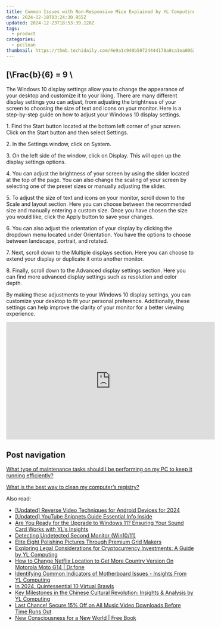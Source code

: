 ```yaml
---
title: Common Issues with Non-Responsive Mice Explained by YL Computing's Software Solutions Team
date: 2024-12-18T03:24:30.955Z
updated: 2024-12-23T18:53:39.128Z
tags:
  - product
categories:
  - pcclean
thumbnail: https://thmb.techidaily.com/4e9a1c940b50724444178a8ca1ea00629e8b0a1b576a49f43654cbb3ff64d23c.jpg
---
```


## \[\Frac{b}{6} = 9 \

The Windows 10 display settings allow you to change the appearance of your desktop and customize it to your liking. There are many different display settings you can adjust, from adjusting the brightness of your screen to choosing the size of text and icons on your monitor. Here is a step-by-step guide on how to adjust your Windows 10 display settings. 

1\. Find the Start button located at the bottom left corner of your screen. Click on the Start button and then select Settings.

2\. In the Settings window, click on System.

3\. On the left side of the window, click on Display. This will open up the display settings options. 

4\. You can adjust the brightness of your screen by using the slider located at the top of the page. You can also change the scaling of your screen by selecting one of the preset sizes or manually adjusting the slider.

5\. To adjust the size of text and icons on your monitor, scroll down to the Scale and layout section. Here you can choose between the recommended size and manually entering a custom size. Once you have chosen the size you would like, click the Apply button to save your changes.

6\. You can also adjust the orientation of your display by clicking the dropdown menu located under Orientation. You have the options to choose between landscape, portrait, and rotated.

7\. Next, scroll down to the Multiple displays section. Here you can choose to extend your display or duplicate it onto another monitor.

8\. Finally, scroll down to the Advanced display settings section. Here you can find more advanced display settings such as resolution and color depth. 

By making these adjustments to your Windows 10 display settings, you can customize your desktop to fit your personal preference. Additionally, these settings can help improve the clarity of your monitor for a better viewing experience.

<!-- affiliate ads begin -->
<iframe width="560" height="315" src="https://www.youtube.com/embed/YpnYKIrpgZQ?si=94zicAHp1CH-0oso" title="YouTube video player" frameborder="0" allow="accelerometer; autoplay; clipboard-write; encrypted-media; gyroscope; picture-in-picture; web-share" referrerpolicy="strict-origin-when-cross-origin" allowfullscreen></iframe>
<!-- affiliate ads end -->

## Post navigation

[What type of maintenance tasks should I be performing on my PC to keep it running efficiently?](https://tools.techidaily.com/pcclean/products/)

[What is the best way to clean my computer’s registry?](https://tools.techidaily.com/pcclean/products/)

<ins class="adsbygoogle"
     style="display:block"
     data-ad-format="autorelaxed"
     data-ad-client="ca-pub-7571918770474297"
     data-ad-slot="1223367746"></ins>

<ins class="adsbygoogle"
     style="display:block"
     data-ad-client="ca-pub-7571918770474297"
     data-ad-slot="8358498916"
     data-ad-format="auto"
     data-full-width-responsive="true"></ins>

<span class="atpl-alsoreadstyle">Also read:</span>
<div><ul>
<li><a href="https://article-files.techidaily.com/updated-reverse-video-techniques-for-android-devices-for-2024/"><u>[Updated] Reverse Video Techniques for Android Devices for 2024</u></a></li>
<li><a href="https://youtube-web.techidaily.com/ed-youtube-snippets-guide-essential-info-inside/"><u>[Updated] YouTube Snippets Guide Essential Info Inside</u></a></li>
<li><a href="https://win-cloud.techidaily.com/are-you-ready-for-the-upgrade-to-windows-11-ensuring-your-sound-card-works-with-yls-insights/"><u>Are You Ready for the Upgrade to Windows 11? Ensuring Your Sound Card Works with YL's Insights</u></a></li>
<li><a href="https://common-error.techidaily.com/detecting-undetected-second-monitor-win1011/"><u>Detecting Undetected Second Monitor (Win10/11)</u></a></li>
<li><a href="https://fox-helps.techidaily.com/elite-eight-polishing-pictures-through-premium-grid-makers/"><u>Elite Eight Polishing Pictures Through Premium Grid Makers</u></a></li>
<li><a href="https://win-cloud.techidaily.com/exploring-legal-considerations-for-cryptocurrency-investments-a-guide-by-yl-computing/"><u>Exploring Legal Considerations for Cryptocurrency Investments: A Guide by YL Computing</u></a></li>
<li><a href="https://fake-location.techidaily.com/how-to-change-netflix-location-to-get-more-country-version-on-motorola-moto-g14-drfone-by-drfone-virtual-android/"><u>How to Change Netflix Location to Get More Country Version On Motorola Moto G14 | Dr.fone</u></a></li>
<li><a href="https://win-cloud.techidaily.com/identifying-common-indicators-of-motherboard-issues-insights-from-yl-computing/"><u>Identifying Common Indicators of Motherboard Issues - Insights From YL Computing</u></a></li>
<li><a href="https://screen-recording.techidaily.com/in-2024-quintessential-10-virtual-brawls/"><u>In 2024, Quintessential 10 Virtual Brawls</u></a></li>
<li><a href="https://win-cloud.techidaily.com/key-milestones-in-the-chinese-cultural-revolution-insights-and-analysis-by-yl-computing/"><u>Key Milestones in the Chinese Cultural Revolution: Insights & Analysis by YL Computing</u></a></li>
<li><a href="https://win-cloud.techidaily.com/last-chance-secure-15-off-on-all-music-video-downloads-before-time-runs-out/"><u>Last Chance! Secure 15% Off on All Music Video Downloads Before Time Runs Out</u></a></li>
<li><a href="https://novels-ebooks.techidaily.com/95782047-9781594778094-new-consciousness-for-a-new-world/"><u>New Consciousness for a New World | Free Book</u></a></li>
</ul></div>

